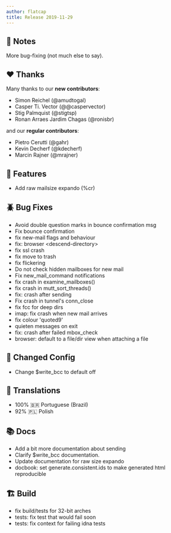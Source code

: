 ```yaml
---
author: flatcap
title: Release 2019-11-29
---
```


## :book: Notes

More bug-fixing (not much else to say).

## :heart: Thanks

Many thanks to our **new contributors**:

- Simon Reichel (@amudtogal)
- Casper Ti. Vector (@@caspervector)
- Stig Palmquist (@stigtsp)
- Ronan Arraes Jardim Chagas (@ronisbr)

and our **regular contributors**:

- Pietro Cerutti (@gahr)
- Kevin Decherf (@kdecherf)
- Marcin Rajner (@mrajner)

## :gift: Features

- Add raw mailsize expando (%cr)

## :beetle: Bug Fixes

- Avoid double question marks in bounce confirmation msg
- Fix bounce confirmation
- fix new-mail flags and behaviour
- fix: browser \<descend-directory\>
- fix ssl crash
- fix move to trash
- fix flickering
- Do not check hidden mailboxes for new mail
- Fix new_mail_command notifications
- fix crash in examine_mailboxes()
- fix crash in mutt_sort_threads()
- fix: crash after sending
- Fix crash in tunnel's conn_close
- fix fcc for deep dirs
- imap: fix crash when new mail arrives
- fix colour 'quoted9'
- quieten messages on exit
- fix: crash after failed mbox_check
- browser: default to a file/dir view when attaching a file

## :wrench: Changed Config

- Change $write_bcc to default off

## :black_flag: Translations

- 100% :brazil: Portuguese (Brazil)
-  92% :poland: Polish

## :books: Docs

- Add a bit more documentation about sending
- Clarify $write_bcc documentation.
- Update documentation for raw size expando
- docbook: set generate.consistent.ids to make generated html reproducible

## :building_construction: Build

- fix build/tests for 32-bit arches
- tests: fix test that would fail soon
- tests: fix context for failing idna tests

